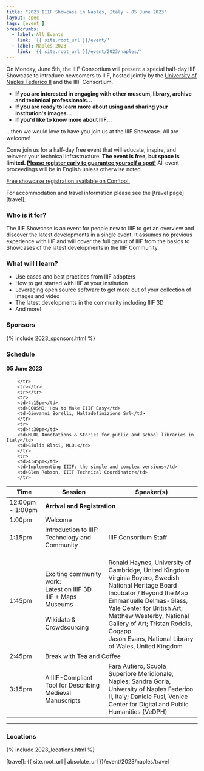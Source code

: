 ```yaml
---
title: "2023 IIIF Showcase in Naples, Italy - 05 June 2023"
layout: spec
tags: [event ]
breadcrumbs:
  - label: All Events
    link: '{{ site.root_url }}/event/'
  - label: Naples 2023
    link: '{{ site.root_url }}/event/2023/naples/'
---
```



On Monday, June 5th, the IIIF Consortium will present a special half-day IIIF Showcase to introduce newcomers to IIIF,  hosted jointly by the [University of Naples Federico II](http://www.international.unina.it/) and the IIIF Consortium.

* **If you are interested in engaging with other museum, library, archive and technical professionals...**
* **If you are ready to learn more about using and sharing your institution's images...**
* **If you'd like to know more about IIIF...**

...then we would love to have you join us at the IIIF Showcase. All are welcome!

Come join us for a half-day free event that will educate, inspire, and reinvent your technical infrastructure. **The event is free, but space is limited. [Please register early to guarantee yourself a spot!](https://www.conftool.org/iiif2023/index.php?page=index)** All event proceedings will be in English unless otherwise noted. 

[Free showcase registration available on Conftool.](https://www.conftool.org/iiif2023/index.php?page=index)

For accommodation and travel information please see the [travel page][travel].


### Who is it for?

The IIIF Showcase is an event for people new to IIIF to get an overview and discover the latest developments in a single event. It assumes no previous experience with IIIF and will cover the full gamut of IIIF from the basics to Showcases of the latest developments in the IIIF Community. 

### What will I learn?

* Use cases and best practices from IIIF adopters
* How to get started with IIIF at your institution
* Leveraging open source software to get more out of your collection of images and video
* The latest developments in the community including IIIF 3D
* And more!

### Sponsors

{% include 2023_sponsors.html %}

### Schedule

#### 05 June 2023

<table class="api-table">
    <thead>
        <tr>
            <th>Time</th>
            <th>Session</th>
            <th>Speaker(s)</th>
        </tr>
    </thead>
    <tbody>
        <tr>
            <td>12:00pm - 1:00pm</td>
            <td colspan="2"><b>Arrival and Registration</b></td>
        </tr>
        <tr>
            <td>1:00pm</td>
            <td>Welcome</td>
            <td></td>
        </tr>
        <tr>
            <td>1:15pm</td>
            <td>Introduction to IIIF: Technology and Community</td>
            <td>IIIF Consortium Staff</td>
        </tr>
        <tr>
           <td>1:45pm</td>
           <td>Exciting community work:<br>
               Latest on IIIF 3D<br>
               IIIF + Maps<br>
               Museums<br><br>
               Wikidata & Crowdsourcing</td>
           <td><br>
               Ronald Haynes, University of Cambridge, United Kingdom<br>
               Virginia Boyero, Swedish National Heritage Board Incubator / Beyond the Map<br>
               Emmanuelle Delmas-Glass, Yale Center for British Art; Matthew Westerby, National Gallery of Art; Tristan Roddis, Cogapp<br>
               Jason Evans, National Library of Wales, United Kingdom</td>
        </tr>
        <tr>
            <td>2:45pm</td>
            <td colspan="2">Break with Tea and Coffee</td>
        </tr>
                <tr>
                    <td>3:15pm</td>
                    <td>A IIIF-Compliant Tool for Describing Medieval Manuscripts</td>
                    <td>Fara Autiero, Scuola Superiore Meridionale, Naples; Sandra Gorla, University of Naples Federico II, Italy; Daniele Fusi, Venice Center for Digital and Public Humanities (VeDPH)</td>
                     
           
        </tr>
        <tr></tr>
        <tr></tr>
        <tr>
        <td>4:15pm</td>
        <td>COOSMO: How to Make IIIF Easy</td>
        <td>Giovanni Borelli, Haltadefinizione Srl</td>   
        </tr>
        <tr>
        <td>4:30pm</td>
        <td>MLOL Annotations & Stories for public and school libraries in Italy</td>
        <td>Giulio Blasi, MLOL</td>   
        </tr>
        <tr>
        <td>4:45pm</td>
        <td>Implementing IIIF: the simple and complex versions</td>
        <td>Glen Robson, IIIF Technical Coordinator</td>   
        </tr>                

</tbody>
</table>

---




### Locations

{% include 2023_locations.html %} 


[travel]:  {{ site.root_url | absolute_url }}/event/2023/naples/travel
